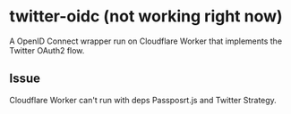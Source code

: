 # twitter-oidc (not working right now)
A OpenID Connect wrapper run on Cloudflare Worker that implements the Twitter OAuth2 flow.

## Issue
Cloudflare Worker can't run with deps Passposrt.js and Twitter Strategy.